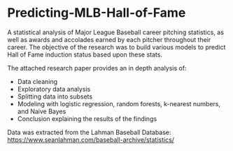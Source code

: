 # Predicting-MLB-Hall-of-Fame
A statistical analysis of Major League Baseball career pitching statistics, as well as awards and accolades earned by each pitcher throughout their career. The objective of the research was to build various models to predict Hall of Fame induction status based upon these stats.

The attached research paper provides an in depth analysis of:
- Data cleaning
- Exploratory data analysis
- Splitting data into subsets
- Modeling with logistic regression, random forests, k-nearest numbers, and Naive Bayes
- Conclusion explaining the results of the findings

Data was extracted from the Lahman Baseball Database: https://www.seanlahman.com/baseball-archive/statistics/
